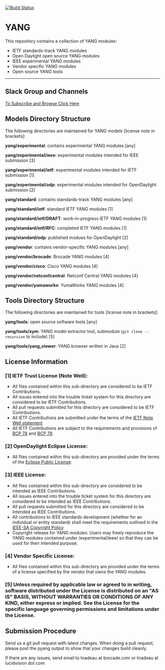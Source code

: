 [![Build Status](https://travis-ci.org/YangModels/yang.svg)](https://travis-ci.org/YangModels/yang)

YANG
=====

This repository contains a collection of YANG modules:

  * IETF standards-track YANG modules
  * Open Daylight open source YANG modules
  * IEEE experimental YANG modules
  * Vendor specific YANG modules
  * Open source YANG tools

***
## Slack Group and Channels
 [To Subscribe and Browse Click Here](https://yangmodels.slack.com)

## Models Directory Structure

The following directories are maintained for YANG models [license note in brackets]:

  **yang/experimental**: contains experimental YANG modules [any]

  **yang/experimental/ieee**: experimental modules intended for IEEE submission [3]

  **yang/experimental/ietf**: experimental modules intended for IETF submission [1]

  **yang/experimental/odp**: experimental modules intended for OpenDaylight submission [2]

  **yang/standard**: contains standards-track YANG modules [any]

  **yang/standard/ietf**: standard IETF YANG modules [1]

  **yang/standard/ietf/DRAFT**: work-in-progress IETF YANG modules [1]

  **yang/standard/ietf/RFC**: completed IETF YANG modules [1]

  **yang/standard/odp**: published modues for OpenDaylight [2]


  **yang/vendor**: contains vendor-specific YANG modules [any]

  **yang/vendor/brocade**: Brocade YANG modules [4]
  
  **yang/vendor/cisco**: Cisco YANG modules [4] 

  **yang/vendor/netconfcentral**: Netconf Central YANG modules [4]

  **yang/vendor/yumaworks**: YumaWorks YANG modules [4]

## Tools Directory Structure

The following directories are maintained for tools [license note in brackets]:

  **yang/tools**: open source software tools [any]

  **yang/tools/xym**: YANG model extractor tool, submodule (```git clone --resursive``` to include) [5]

  **yang/tools/yang_viewer**: YANG browser written in Java [2]


## License Information

### [1] IETF Trust License  (Note Well):

   * All files contained within this sub-directory are considered to be IETF Contributions.
   * All issues entered into the trouble ticket system for this directory are considered to be IETF Contributions.
   * All pull requests submitted for this directory are considered to be IETF Contributions.
   * All IETF Contributions are submitted under the terms of the [IETF Note Well statement](http://www.ietf.org/about/note-well.html)
   * All IETF Contributions are subject to the requirements and provisions of [BCP 78](http://tools.ietf.org/rfc/bcp/bcp78.txt) and [BCP 79](http://tools.ietf.org/rfc/bcp/bcp79.txt).

### [2] OpenDaylight Eclipse License:

   * All files contained within this sub-directory are provided under the terms of the [Eclipse Public License](https://www.eclipse.org/legal/epl-v10.html):

### [3] IEEE License:

   * All files contained within this sub-directory are considered to be intended as IEEE Contributions.
   * All issues entered into the trouble ticket system for this directory are considered to be intended as IEEE Contributions.
   * All pull requests submitted for this directory are considered to be intended as IEEE Contributions.
   * All contributions to IEEE standards development (whether for an individual or entity standard) shall meet the requirements outlined in the [IEEE-SA Copyright Policy](https://standards.ieee.org/develop/policies/bylaws/sect6-7.html#7)
   * Copyright release for YANG modules: Users may freely reproduce the YANG modules contained under /experimental/ieee/ so that they can be used for their intended purpose.

### [4]  Vendor Specific License:

  * All files contained within this sub-directory are provided under the terms of a license specified by the vendor that owns the YANG modules.

### [5] Unless required by applicable law or agreed to in writing, software distributed under the License is distributed on an "AS IS" BASIS, WITHOUT WARRANTIES OR CONDITIONS OF ANY KIND, either express or implied. See the License for the specific language governing permissions and limitations under the License.


## Submission Procedure

Send us a git pull request with latest changes. When doing a pull request, please post the pyang output to show that your changes build cleanly.

If there are any issues, send email to tnadeau at brocade.com or tnadeau at lucidvision dot com
